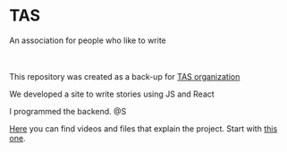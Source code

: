 # TAS
An association for people who like to write

<br></br>
This repository was created as a back-up for [TAS organization](https://github.com/TAS-project)

We developed a site to write stories using JS and React

I programmed the backend. @S

[Here](https://drive.google.com/drive/folders/18rWXnECFDA45A9ZZi-MF-tJo617-8HqA?usp=sharing) you can find videos and files that explain the project. Start with [this one](https://drive.google.com/file/d/1wBEOKaADKGdmJCmjMq43w05Wd3HiAEck/view?usp=sharing).

